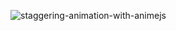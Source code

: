 ![staggering-animation-with-animejs](https://github.com/JMBoulos12/animejs/assets/65892342/427cbaa4-d482-48b9-87ff-d3db2c9c8c77)
